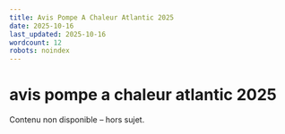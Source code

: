 ```yaml
---
title: Avis Pompe A Chaleur Atlantic 2025
date: 2025-10-16
last_updated: 2025-10-16
wordcount: 12
robots: noindex
---
```


# avis pompe a chaleur atlantic 2025

Contenu non disponible – hors sujet.